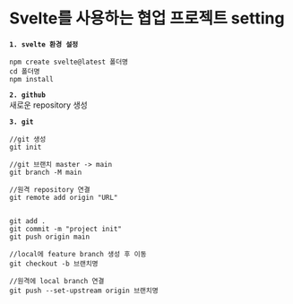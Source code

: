 # Svelte를 사용하는 협업 프로젝트 setting

**`1. svelte 환경 설정`**

```
npm create svelte@latest 폴더명
cd 폴더명
npm install
```

**`2. github`**
<br>
새로운 repository 생성

**`3. git`**
<br>

```
//git 생성
git init

//git 브랜치 master -> main
git branch -M main

//원격 repository 연결
git remote add origin "URL"


git add .
git commit -m "project init"
git push origin main

//local에 feature branch 생성 후 이동
git checkout -b 브랜치명

//원격에 local branch 연결
git push --set-upstream origin 브랜치명
```
